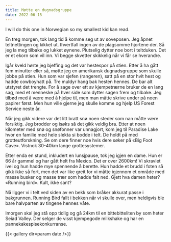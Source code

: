 ```yaml
---
title: Møtte en dugnadsgruppe
date: 2022-06-15
---
```


I will do this one in Norwegian so my smallest kid kan read. 

En treg morgen, tok lang tid å komme seg ut av soveposen. Jeg åpnet teltnettingen og kikket ut. Ihvertfall ingen av de plagsomme hjortene der. Så jeg la meg tilbake og lukket øynene. Plutselig dytter noe bort i teltduken. Det er et ekorn som vil inn. Vi begge skvetter skikkelig når vi får se hverandre. 

Igår kveld hørte jeg bjeffing og det var hestespor på stien. Etter å ha gått fem minutter eller så, møtte jeg en amerikansk dugnadsgruppe som skulle jobbe på stien. Hun som var sjefen (rangeren), satt på en stor hvit hest og hadde cowboyhatt på. Tre muldyr hang bak hesten hennes. De bar alt utstyret det trengte. For å sage over ett av kjempetrærne bruker de en lang sag, med et menneske på hver side som dytter sagen frem og tilbake. Jeg tilbød med å være med å hjelpe til, men man måtte skrive under på noen papirer først. Men hun ville gjerne jeg skulle komme og hjelp US Forest Service neste år.

Når jeg gikk videre var det litt bratt snø noen steder som nan måtte være forsiktig. Jeg brodder og isøks så det gikk veldig bra. Etter at noen kilometer med snø og snøfonner var unnagjort, kom jeg til Paradise Lake hvor en familie med hele slekta si bodde i telt. De holdt på med grotteutforskning. Se om dere finner noe hvis dere søker på «Big Foot Cave». Vistnok 30-40km lange grottesystemer. 

Etter enda en stund, inkludert en lunsjpause, tok jeg igjen en dame. Hun er 66 år gammel og har gått helt fra Mexico. Det er over 2600km! Vi skravlet ivei og hun hadde mye spennende å berette. Hun hadde et brudd i foten så gikk ikke så fort, men det var like greit for vi måtte igjennom et område med masse busker og masse trær som hadde falt ned. Gjett hva damen heter? «Running bird». Kult, ikke sant?

Nå ligger vi i telt ved siden av en bekk som bråker akkurat passe i bakgrunnen. Running Bird fallt i bekken når vi skulle over, men heldigvis ble bare halvparten av tingene hennes våte.

Imorgen skal jeg stå opp tidlig og gå 24km til en bittebitteliten by som heter Seiad Valley. Der selger de visst kjempegode milkshake og har en pannekakespisekonkurranse. 

{{< gallery dir=param date />}}